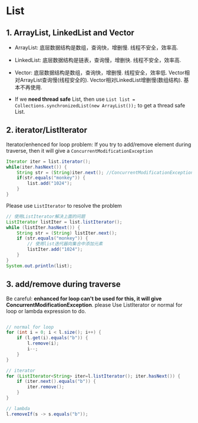 # List

## 1. ArrayList, LinkedList and Vector

-   ArrayList: 底层数据结构是数组，查询快，增删慢. 线程不安全，效率高.
-   LinkedList: 底层数据结构是链表，查询慢，增删快. 线程不安全，效率高.
-   Vector: 底层数据结构是数组，查询快，增删慢. 线程安全，效率低. Vector相对ArrayList查询慢(线程安全的). Vector相对LinkedList增删慢(数组结构). 基本不再使用.

-   If we **need thread safe** List, then use `List list = Collections.synchronizedList(new ArrayList());` to get a thread safe List.

## 2. iterator/ListIterator

Iterator/enhenced for loop problem: If you try to add/remove element during traverse, then it will give a `ConcurrentModificationException`

```java
Iterator iter = list.iterator();
while(iter.hasNext()) {
    String str = (String)iter.next(); //ConcurrentModificationException并发修改异常
    if(str.equals("monkey")) {
        list.add("1024");
    }
}
```

Please use `ListIterator` to resolve the problem

```java
// 使用ListIterator解决上面的问题
ListIterator listIter = list.listIterator();
while (listIter.hasNext()) {
    String str = (String) listIter.next();
    if (str.equals("monkey")) {
        // 使用list迭代器向集合中添加元素
        listIter.add("1024");
    }
}
System.out.println(list);
```

## 3. add/remove during traverse

Be careful: **enhanced for loop can't be used for this, it will give ConcurrentModificationException**. please Use ListIterator or normal for loop or lambda expression to do.

```java

// normal for loop
for (int i = 0; i < l.size(); i++) {
    if (l.get(i).equals("b")) {
        l.remove(i);
        i--;
    }
}

// iterator
for (ListIterator<String> iter=l.listIterator(); iter.hasNext()) {
    if (iter.next().equals("b")) {
        iter.remove();
    }
}

// lambda
l.removeIf(s -> s.equals("b"));
```